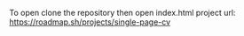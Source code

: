 To open clone the repository then open index.html 
project url: https://roadmap.sh/projects/single-page-cv
